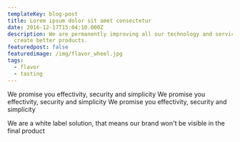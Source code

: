 ```yaml
---
templateKey: blog-post
title: Lorem ipsum dolor sit amet consectetur
date: 2016-12-17T15:04:10.000Z
description: We are permanently improving all our technology and services to
  create better products.
featuredpost: false
featuredimage: /img/flavor_wheel.jpg
tags:
  - flavor
  - tasting
---
```

We promise you effectivity, security and simplicity We promise you effectivity, security and simplicity We promise you effectivity, security and simplicity

We are a white label solution, that means our brand won't be visible in the final product